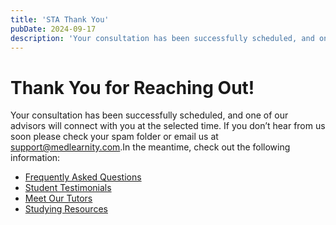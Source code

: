 ```yaml
---
title: 'STA Thank You'
pubDate: 2024-09-17
description: 'Your consultation has been successfully scheduled, and one of our advisors will connect with you at the selected time. If you don’t hear from us soon pleas'
---
```






# Thank You for Reaching Out!

Your consultation has been successfully scheduled, and one of our advisors will connect with you at the selected time. If you don’t hear from us soon please check your spam folder or email us at [support@medlearnity.com](mailto:support@medlearnity.com).In the meantime, check out the following information:

- [Frequently Asked Questions](/frequently-asked-questions/)
- [Student Testimonials](/student-testimonials/)
- [Meet Our Tutors](/our-tutors/)
- [Studying Resources](/blog/)
